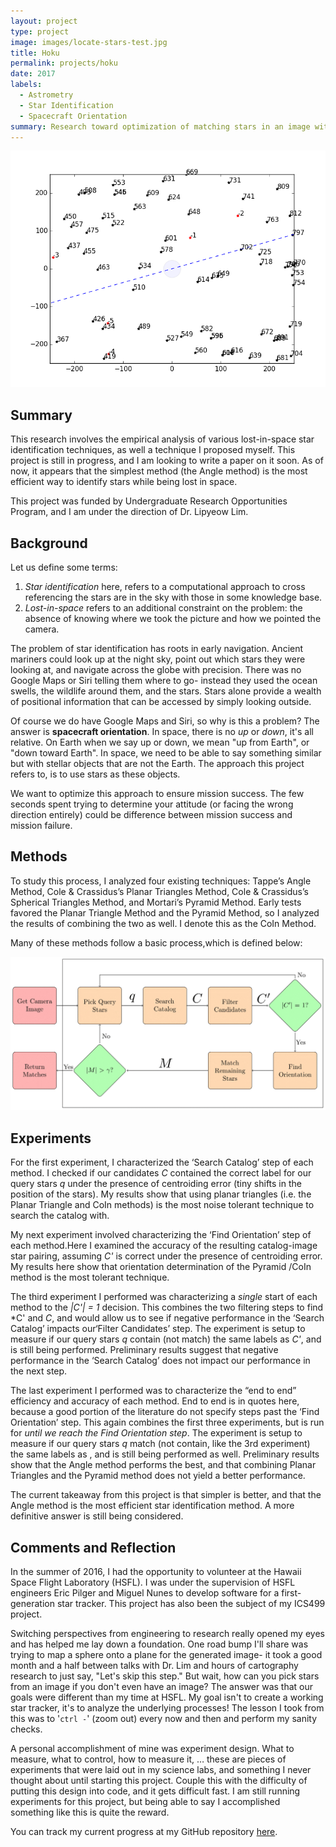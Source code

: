 ```yaml
---
layout: project
type: project
image: images/locate-stars-test.jpg
title: Hoku
permalink: projects/hoku
date: 2017
labels:
  - Astrometry 
  - Star Identification
  - Spacecraft Orientation
summary: Research toward optimization of matching stars in an image without sky reference, to a stars in a catalog.
---
```


<img class="ui image" src="../images/eid-5err.png">

## Summary 

This research involves the empirical analysis of various lost-in-space star identification techniques, as well a technique I proposed myself. This project is still in progress, and I am looking to write a paper on it soon. As of now, it appears that the simplest method (the Angle method) is the most efficient way to identify stars while being lost in space.

This project was funded by Undergraduate Research Opportunities Program, and I am under the direction of Dr. Lipyeow Lim. 

## Background 

Let us define some terms: 

1. *Star identification* here, refers to a computational approach to cross referencing the stars are in the sky with those in some knowledge base.
2. *Lost-in-space* refers to an additional constraint on the problem: the absence of knowing where we took the picture and how we pointed the camera. 

The problem of star identification has roots in early navigation. Ancient mariners could look up at the night sky, point out which stars they were looking at, and navigate across the globe with precision. There was no Google Maps or Siri telling them where to go- instead they used the ocean swells, the wildlife around them, and the stars. Stars alone provide a wealth of positional information that can be accessed by simply looking outside.

Of course we do have Google Maps and Siri, so why is this a problem? The answer is **spacecraft orientation**. In space, there is no *up* or *down*, it's all relative. On Earth when we say up or down, we mean "up from Earth", or "down toward Earth". In space, we need to be able to say something similar but with stellar objects that are not the Earth. The approach this project refers to, is to use stars as these objects. 

We want to optimize this approach to ensure mission success. The few seconds spent trying to determine your attitude (or facing the wrong direction entirely) could be difference between mission success and mission failure. 

## Methods 

To study this process, I analyzed four existing techniques: Tappe’s Angle Method, Cole & Crassidus’s Planar Triangles Method, Cole & Crassidus’s Spherical Triangles Method, and Mortari’s Pyramid Method. Early tests favored the Planar Triangle Method and the Pyramid Method, so I analyzed the results of combining the two as well. I denote this as the CoIn Method.

Many of these methods follow a basic process,which is defined below:

<img class="ui image" src="../images/star-identification.png">

## Experiments

For the first experiment, I characterized the ‘Search Catalog’ step of each method. I checked if our candidates *C* contained the correct label for our query stars *q* under the presence of centroiding error (tiny shifts in the position of the stars). My results show that using planar triangles (i.e. the Planar Triangle and CoIn methods) is the most noise tolerant technique to search the catalog with.

My next experiment involved characterizing the ‘Find Orientation’ step of each method.Here I examined the accuracy of the resulting catalog-image star pairing, assuming *C'* is correct under the presence of centroiding error. My results here show that orientation determination of the Pyramid /CoIn method is the most tolerant technique. 

The third experiment I performed was characterizing a *single* start of each method to the *|C'| = 1* decision. This combines the two filtering steps to find *C' and *C*, and would allow us to see if negative performance in the ‘Search Catalog’ impacts our‘Filter Candidates’ step. The experiment is setup to measure if our query stars *q* contain (not match) the same labels as *C'*, and is still being performed. Preliminary results suggest that negative performance in the ‘Search Catalog’ does not impact our performance in the next step.

The last experiment I performed was to characterize the “end to end” efficiency and accuracy of each method. End to end is in quotes here, because a good portion of the literature do not specify steps past the ‘Find Orientation’ step. This again combines the first three experiments, but is run for *until we reach the Find Orientation step*. The experiment is setup to measure if our query stars *q* match (not contain, like the 3rd experiment) the same labels as , and is still being performed as well. Preliminary results show that the Angle method performs the best, and that combining Planar Triangles and the Pyramid method does not yield a better performance. 

The current takeaway from this project is that simpler is better, and that the Angle method is the most efficient star identification method. A more definitive answer is still being considered.

## Comments and Reflection

In the summer of 2016, I had the opportunity to volunteer at the Hawaii Space Flight Laboratory (HSFL). I was under the supervision of HSFL engineers Eric Pilger and Miguel Nunes to develop software for a first-generation star tracker. This project has also been the subject of my ICS499 project.

Switching perspectives from engineering to research really opened my eyes and has helped me lay down a foundation. One road bump I'll share was trying to map a sphere onto a plane for the generated image- it took a good month and a half between talks with Dr. Lim and hours of cartography research to just say, "Let's skip this step." But wait, how can you pick stars from an image if you don't even have an image? The answer was that our goals were different than my time at HSFL. My goal isn't to create a working star tracker, it's to analyze the underlying processes!  The lesson I took from this was to '`ctrl -`' (zoom out) every now and then and perform my sanity checks.

A personal accomplishment of mine was experiment design. What to measure, what to control, how to measure it, … these are pieces of experiments that were laid out in my science labs, and something I never thought about until starting this project. Couple this with the difficulty of putting this design into code, and it gets difficult fast. I am still running experiments for this project, but being able to say I accomplished something like this is quite the reward.

You can track my current progress at my GitHub repository [here](https://github.com/glennga/hoku).